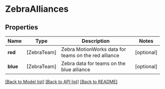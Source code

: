 # ZebraAlliances

## Properties
Name | Type | Description | Notes
------------ | ------------- | ------------- | -------------
**red** | [ZebraTeam] | Zebra MotionWorks data for teams on the red alliance | [optional] 
**blue** | [ZebraTeam] | Zebra data for teams on the blue alliance | [optional] 

[[Back to Model list]](../README.md#documentation-for-models) [[Back to API list]](../README.md#documentation-for-api-endpoints) [[Back to README]](../README.md)


